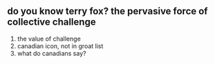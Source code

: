 ## do you know terry fox? the pervasive force of collective challenge

1. the value of challenge
2. canadian icon, not in groat list
3. what do canadians say?
